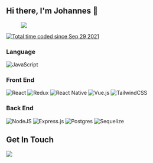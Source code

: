 ## Hi there, I'm Johannes 👋


<figure>
 <img src="https://github-readme-stats.vercel.app/api?username=hannesuw&show_icons=true&theme=tokyonight&hide=stars"/>
</figure>

<a href="https://wakatime.com/@193f223f-cbd6-49e7-9e5d-d9997e0402c5"><img src="https://wakatime.com/badge/user/193f223f-cbd6-49e7-9e5d-d9997e0402c5.svg" alt="Total time coded since Sep 29 2021" /></a>

### Language
![JavaScript](https://img.shields.io/badge/javascript-%23323330.svg?style=for-the-badge&logo=javascript&logoColor=%23F7DF1E)

### Front End
![React](https://img.shields.io/badge/react-%2320232a.svg?style=for-the-badge&logo=react&logoColor=%2361DAFB)
![Redux](https://img.shields.io/badge/redux-%23593d88.svg?style=for-the-badge&logo=redux&logoColor=white)
![React Native](https://img.shields.io/badge/react_native-%2320232a.svg?style=for-the-badge&logo=react&logoColor=%2361DAFB)
![Vue.js](https://img.shields.io/badge/vuejs-%2335495e.svg?style=for-the-badge&logo=vuedotjs&logoColor=%234FC08D)
![TailwindCSS](https://img.shields.io/badge/tailwindcss-%2338B2AC.svg?style=for-the-badge&logo=tailwind-css&logoColor=white)

### Back End
![NodeJS](https://img.shields.io/badge/node.js-6DA55F?style=for-the-badge&logo=node.js&logoColor=white)
![Express.js](https://img.shields.io/badge/express.js-%23404d59.svg?style=for-the-badge&logo=express&logoColor=%2361DAFB)
![Postgres](https://img.shields.io/badge/postgres-%23316192.svg?style=for-the-badge&logo=postgresql&logoColor=white)
![Sequelize](https://img.shields.io/badge/Sequelize-52B0E7?style=for-the-badge&logo=Sequelize&logoColor=white)


## Get In Touch
<div style="display: flex">
   <a> 
    <img src="https://img.shields.io/badge/linkedin-%230077B5.svg?style=for-the-badge&logo=linkedin&logoColor=white"/>
   </a>
</div>
